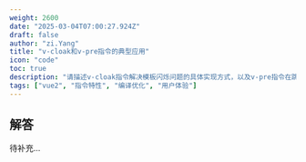 ```yaml
---
weight: 2600
date: "2025-03-04T07:00:27.924Z"
draft: false
author: "zi.Yang"
title: "v-cloak和v-pre指令的典型应用"
icon: "code"
toc: true
description: "请描述v-cloak指令解决模板闪烁问题的具体实现方式，以及v-pre指令在跳过编译过程的特殊场景下的性能优化价值。"
tags: ["vue2", "指令特性", "编译优化", "用户体验"]
---
```


## 解答

待补充...
